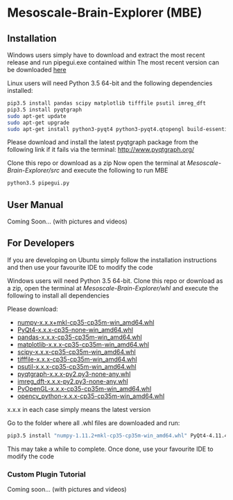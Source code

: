 # Mesoscale-Brain-Explorer (MBE)

## Installation
Windows users simply have to download and extract the most recent 
release and run pipegui.exe contained within
The most recent version can be downloaded [here](https://github.com/Frikster/Mesoscale-Brain-Explorer/releases/tag/0.5.0)

Linux users will need Python 3.5 64-bit and the following dependencies 
installed:
```bash
pip3.5 install pandas scipy matplotlib tifffile psutil imreg_dft
pip3.5 install pyqtgraph
sudo apt-get update
sudo apt-get upgrade
sudo apt-get install python3-pyqt4 python3-pyqt4.qtopengl build-essential libgtk2.0-dev libjpeg-dev libtiff4-dev libjasper-dev libopenexr-dev cmake python-dev python-numpy python-tk libtbb-dev libeigen3-dev yasm libfaac-dev libopencore-amrnb-dev libopencore-amrwb-dev libtheora-dev libvorbis-dev libxvidcore-dev libx264-dev libqt4-dev libqt4-opengl-dev sphinx-common texlive-latex-extra libv4l-dev libdc1394-22-dev libavcodec-dev libavformat-dev libswscale-dev default-jdk ant libvtk5-qt4-dev
```

Please download and install the latest pyqtgraph package from the 
following link if it fails via the terminal: http://www.pyqtgraph.org/

Clone this repo or download as a zip
Now open the terminal at *Mesoscale-Brain-Explorer/src* and execute the 
following to run MBE
```bash
python3.5 pipegui.py
```

## User Manual
Coming Soon... (with pictures and videos)

## For Developers
If you are developing on Ubuntu simply follow the installation 
instructions and then use your favourite IDE to modify the code

Windows users will need Python 3.5 64-bit. Clone 
this repo or download as a zip, open the terminal at
 *Mesoscale-Brain-Explorer/whl* and execute the 
following to install all dependencies

Please download:
* [numpy-x.x.x+mkl-cp35-cp35m-win_amd64.whl](http://www.lfd.uci.edu/~gohlke/pythonlibs/#numpy)
* [PyQt4-x.x.x-cp35-none-win_amd64.whl](http://www.lfd.uci.edu/~gohlke/pythonlibs/#pyqt4)
* [pandas-x.x.x-cp35-cp35m-win_amd64.whl](http://www.lfd.uci.edu/~gohlke/pythonlibs/#pandas)
* [matplotlib-x.x.x-cp35-cp35m-win_amd64.whl](http://www.lfd.uci.edu/~gohlke/pythonlibs/#matplotlib)
* [scipy-x.x.x-cp35-cp35m-win_amd64.whl](http://www.lfd.uci.edu/~gohlke/pythonlibs/#scipy)
* [tifffile-x.x.x-cp35-cp35m-win_amd64.whl](http://www.lfd.uci.edu/~gohlke/pythonlibs)
* [psutil-x.x.x-cp35-cp35m-win_amd64.whl](http://www.lfd.uci.edu/~gohlke/pythonlibs/#psutil)
* [pyqtgraph-x.x.x-py2.py3-none-any.whl](http://www.lfd.uci.edu/~gohlke/pythonlibs/)
* [imreg_dft-x.x.x-py2.py3-none-any.whl](http://www.lfd.uci.edu/~gohlke/pythonlibs/)
* [PyOpenGL-x.x.x-cp35-cp35m-win_amd64.whl](http://www.lfd.uci.edu/~gohlke/pythonlibs/#pyopengl)
* [opencv_python-x.x.x-cp35-cp35m-win_amd64.whl](http://www.lfd.uci.edu/~gohlke/pythonlibs/#opencv)

x.x.x in each case simply means the latest version

Go to the folder where all .whl files are downloaded and run:
```bash
pip3.5 install "numpy-1.11.2+mkl-cp35-cp35m-win_amd64.whl" PyQt4-4.11.4-cp35-none-win_amd64.whl pandas-0.19.1-cp35-cp35m-win_amd64.whl matplotlib-2.0.0b4-cp35-cp35m-win_amd64.whl scipy-0.18.1-cp35-cp35m-win_amd64.whl tifffile-2016.10.28-cp35-cp35m-win_amd64.whl psutil-5.0.0-cp35-cp35m-win_amd64.whl pyqtgraph-0.10.0-py2.py3-none-any.whl imreg_dft-2.0.0-py2.py3-none-any.whl PyOpenGL-3.1.1-cp35-cp35m-win_amd64.whl opencv_python-3.1.0-cp35-cp35m-win_amd64.whl
```
This may take a while to complete. 
Once done, use your favourite IDE to modify the code

### Custom Plugin Tutorial
Coming soon... (with pictures and videos)
